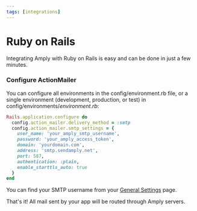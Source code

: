 ```yaml
---
tags: [integrations]
---
```


# Ruby on Rails

Integrating Amply with Ruby on Rails is easy and can be done in just a few minutes.

### Configure ActionMailer

You can configure all environments in the config/environment.rb file, or a single environment (development, production, or test) in config/environments/*environment.rb*:

```ruby
Rails.application.configure do
  config.action_mailer.delivery_method = :smtp
  config.action_mailer.smtp_settings = {
    user_name: 'your_amply_smtp_username',
    password: 'your_amply_access_token',
    domain: 'yourdomain.com',
    address: 'smtp.sendamply.net',
    port: 587,
    authentication: :plain,
    enable_starttls_auto: true
  }
end
```

You can find your SMTP username from your [General Settings](https://sendamply.com/home/settings/general) page.

That's it! All mail sent by your app will be routed through Amply servers.